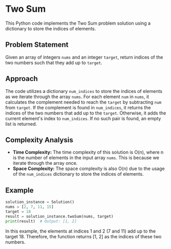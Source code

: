 # Two Sum

This Python code implements the Two Sum problem solution using a dictionary to store the indices of elements.

## Problem Statement
Given an array of integers `nums` and an integer `target`, return indices of the two numbers such that they add up to `target`.

## Approach
The code utilizes a dictionary `num_indices` to store the indices of elements as we iterate through the array `nums`. For each element `num` in `nums`, it calculates the complement needed to reach the `target` by subtracting `num` from `target`. If the complement is found in `num_indices`, it returns the indices of the two numbers that add up to the `target`. Otherwise, it adds the current element's index to `num_indices`. If no such pair is found, an empty list is returned.

## Complexity Analysis
- **Time Complexity:** The time complexity of this solution is O(n), where n is the number of elements in the input array `nums`. This is because we iterate through the array once.
- **Space Complexity:** The space complexity is also O(n) due to the usage of the `num_indices` dictionary to store the indices of elements.

## Example
```python
solution_instance = Solution()
nums = [2, 7, 11, 15]
target = 18
result = solution_instance.twoSum(nums, target)
print(result)  # Output: [1, 2]
```
In this example, the elements at indices 1 and 2 (7 and 11) add up to the target 18. Therefore, the function returns [1, 2] as the indices of these two numbers.